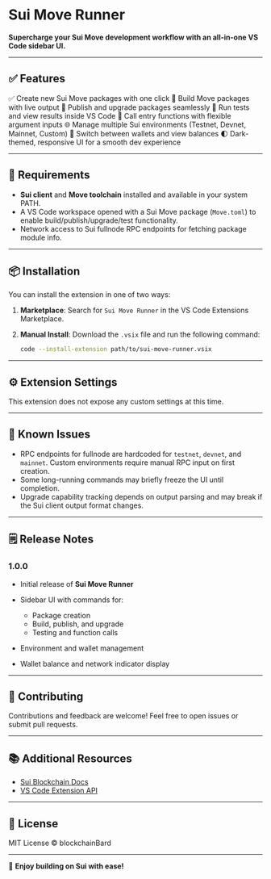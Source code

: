 # Sui Move Runner

**Supercharge your Sui Move development workflow with an all-in-one VS Code sidebar UI.**

---

## ✅ Features

✅ Create new Sui Move packages with one click
🔨 Build Move packages with live output
🚀 Publish and upgrade packages seamlessly
🧪 Run tests and view results inside VS Code
🔁 Call entry functions with flexible argument inputs
🌐 Manage multiple Sui environments (Testnet, Devnet, Mainnet, Custom)
👛 Switch between wallets and view balances
🌓 Dark-themed, responsive UI for a smooth dev experience

---

## 🔧 Requirements

* **Sui client** and **Move toolchain** installed and available in your system PATH.
* A VS Code workspace opened with a Sui Move package (`Move.toml`) to enable build/publish/upgrade/test functionality.
* Network access to Sui fullnode RPC endpoints for fetching package module info.

---

## 📦 Installation

You can install the extension in one of two ways:

1. **Marketplace**:
   Search for `Sui Move Runner` in the VS Code Extensions Marketplace.

2. **Manual Install**:
   Download the `.vsix` file and run the following command:

   ```bash
   code --install-extension path/to/sui-move-runner.vsix
   ```

---

## ⚙️ Extension Settings

This extension does not expose any custom settings at this time.

---

## 🐞 Known Issues

* RPC endpoints for fullnode are hardcoded for `testnet`, `devnet`, and `mainnet`. Custom environments require manual RPC input on first creation.
* Some long-running commands may briefly freeze the UI until completion.
* Upgrade capability tracking depends on output parsing and may break if the Sui client output format changes.

---

## 🗒️ Release Notes

### 1.0.0

* Initial release of **Sui Move Runner**
* Sidebar UI with commands for:

  * Package creation
  * Build, publish, and upgrade
  * Testing and function calls
* Environment and wallet management
* Wallet balance and network indicator display

---

## 🤝 Contributing

Contributions and feedback are welcome!
Feel free to open issues or submit pull requests.

---

## 📚 Additional Resources

* [Sui Blockchain Docs](https://docs.sui.io/)
* [VS Code Extension API](https://code.visualstudio.com/api)

---

## 📄 License

MIT License © blockchainBard

---

🎉 **Enjoy building on Sui with ease!**